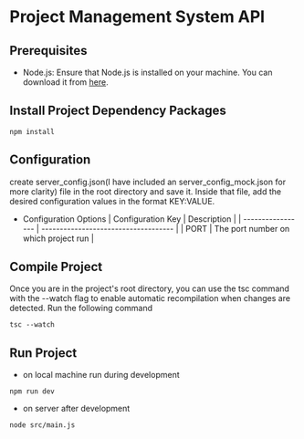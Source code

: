 # Project Management System API

## Prerequisites

- Node.js: Ensure that Node.js is installed on your machine. You can download it from [here](https://nodejs.org).

## Install Project Dependency Packages

```
npm install
```

## Configuration

create server_config.json(I have included an server_config_mock.json for more clarity) file in the root directory and save it. Inside that file, add
the desired configuration values in the format KEY:VALUE.

- Configuration Options | Configuration Key | Description | | ----------------- | ------------------------------------ | | PORT | The port number on
  which project run |

## Compile Project

Once you are in the project's root directory, you can use the tsc command with the --watch flag to enable automatic recompilation when changes are
detected. Run the following command

```
tsc --watch
```

## Run Project

- on local machine run during development

```
npm run dev
```

- on server after development

```
node src/main.js
```
